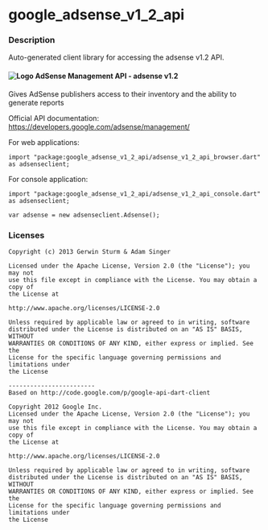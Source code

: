 # google_adsense_v1_2_api

### Description

Auto-generated client library for accessing the adsense v1.2 API.

#### ![Logo](http://www.google.com/images/icons/product/adsense-16.png) AdSense Management API - adsense v1.2

Gives AdSense publishers access to their inventory and the ability to generate reports

Official API documentation: https://developers.google.com/adsense/management/

For web applications:
```
import "package:google_adsense_v1_2_api/adsense_v1_2_api_browser.dart" as adsenseclient;
```

For console application:
```
import "package:google_adsense_v1_2_api/adsense_v1_2_api_console.dart" as adsenseclient;
```

```
var adsense = new adsenseclient.Adsense();
```

### Licenses

```
Copyright (c) 2013 Gerwin Sturm & Adam Singer

Licensed under the Apache License, Version 2.0 (the "License"); you may not
use this file except in compliance with the License. You may obtain a copy of
the License at

http://www.apache.org/licenses/LICENSE-2.0

Unless required by applicable law or agreed to in writing, software
distributed under the License is distributed on an "AS IS" BASIS, WITHOUT
WARRANTIES OR CONDITIONS OF ANY KIND, either express or implied. See the
License for the specific language governing permissions and limitations under
the License

------------------------
Based on http://code.google.com/p/google-api-dart-client

Copyright 2012 Google Inc.
Licensed under the Apache License, Version 2.0 (the "License"); you may not
use this file except in compliance with the License. You may obtain a copy of
the License at

http://www.apache.org/licenses/LICENSE-2.0

Unless required by applicable law or agreed to in writing, software
distributed under the License is distributed on an "AS IS" BASIS, WITHOUT
WARRANTIES OR CONDITIONS OF ANY KIND, either express or implied. See the
License for the specific language governing permissions and limitations under
the License

```

